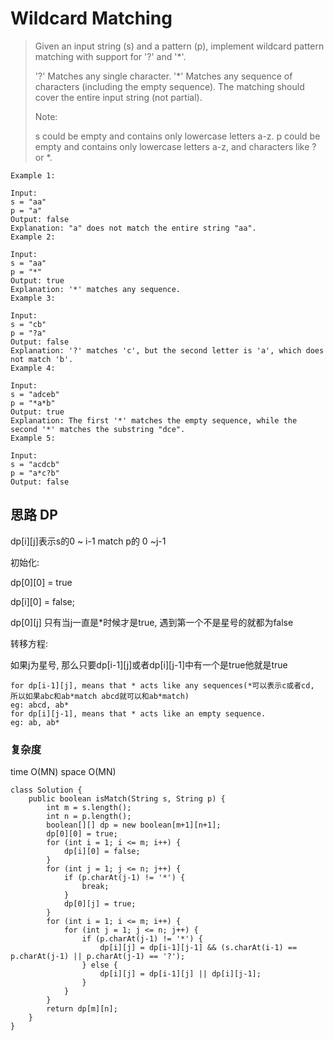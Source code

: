 # Wildcard Matching

> Given an input string (s) and a pattern (p), implement wildcard pattern matching with support for '?' and '*'.
> 
> '?' Matches any single character.
> '*' Matches any sequence of characters (including the empty sequence).
> The matching should cover the entire input string (not partial).
> 
> Note:
> 
> s could be empty and contains only lowercase letters a-z.
> p could be empty and contains only lowercase letters a-z, and characters like ? or *.

	Example 1:
	
	Input:
	s = "aa"
	p = "a"
	Output: false
	Explanation: "a" does not match the entire string "aa".
	Example 2:
	
	Input:
	s = "aa"
	p = "*"
	Output: true
	Explanation: '*' matches any sequence.
	Example 3:
	
	Input:
	s = "cb"
	p = "?a"
	Output: false
	Explanation: '?' matches 'c', but the second letter is 'a', which does not match 'b'.
	Example 4:
	
	Input:
	s = "adceb"
	p = "*a*b"
	Output: true
	Explanation: The first '*' matches the empty sequence, while the second '*' matches the substring "dce".
	Example 5:
	
	Input:
	s = "acdcb"
	p = "a*c?b"
	Output: false

## 思路 DP
dp[i][j]表示s的0 ~ i-1 match p的 0 ~j-1

初始化: 

dp[0][0] = true

dp[i][0] = false;

dp[0][j] 只有当j一直是*时候才是true, 遇到第一个不是星号的就都为false

转移方程:

如果j为星号, 那么只要dp[i-1][j]或者dp[i][j-1]中有一个是true他就是true

	for dp[i-1][j], means that * acts like any sequences(*可以表示c或者cd, 所以如果abc和ab*match abcd就可以和ab*match)
	eg: abcd, ab*
	for dp[i][j-1], means that * acts like an empty sequence. 
	eg: ab, ab*

### 复杂度
time O(MN) space O(MN)


```
class Solution {
    public boolean isMatch(String s, String p) {
        int m = s.length();
        int n = p.length();
        boolean[][] dp = new boolean[m+1][n+1];
        dp[0][0] = true;
        for (int i = 1; i <= m; i++) {
            dp[i][0] = false;
        }
        for (int j = 1; j <= n; j++) {
            if (p.charAt(j-1) != '*') {
                break;
            }
            dp[0][j] = true;
        }
        for (int i = 1; i <= m; i++) {
            for (int j = 1; j <= n; j++) {
                if (p.charAt(j-1) != '*') {
                    dp[i][j] = dp[i-1][j-1] && (s.charAt(i-1) == p.charAt(j-1) || p.charAt(j-1) == '?');
                } else {
                    dp[i][j] = dp[i-1][j] || dp[i][j-1];
                }
            }
        }
        return dp[m][n];
    }
}
```